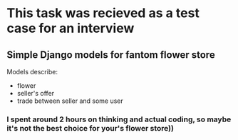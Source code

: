 # This task was recieved as a test case for an interview

## Simple Django models for fantom flower store

Models describe:
- flower
- seller's offer
- trade between seller and some user

### I spent around 2 hours on thinking and actual coding, so maybe it's not the best choice for your's flower store))

